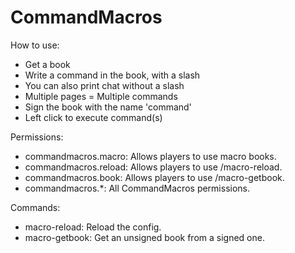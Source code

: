 CommandMacros
=============
How to use:
 - Get a book
 - Write a command in the book, with a slash
 - You can also print chat without a slash
 - Multiple pages = Multiple commands
 - Sign the book with the name 'command'
 - Left click to execute command(s)

Permissions:
 - commandmacros.macro: Allows players to use macro books.
 - commandmacros.reload: Allows players to use /macro-reload.
 - commandmacros.book: Allows players to use /macro-getbook.
 - commandmacros.*: All CommandMacros permissions.

Commands:
 - macro-reload: Reload the config.
 - macro-getbook: Get an unsigned book from a signed one.
